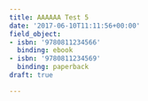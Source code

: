 ```yaml
---
title: AAAAAA Test 5
date: '2017-06-10T11:11:56+00:00'
field_object:
- isbn: '9780811234566'
  binding: ebook
- isbn: '9780811234569'
  binding: paperback
draft: true

---
```

